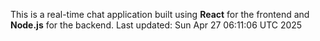 This is a real-time chat application built using **React** for the frontend and **Node.js** for the backend.
Last updated: Sun Apr 27 06:11:06 UTC 2025
